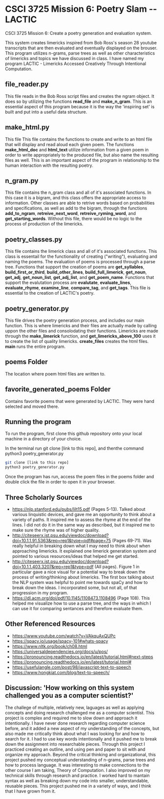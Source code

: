 # CSCI 3725 Mission 6: Poetry Slam -- LACTIC
CSCI 3725 Mission 6: Create a poetry generation and evaluation system.

This system creates limericks inspired from Bob Ross's season 28 youtube transcripts that are then evaluated and eventually displayed on the brouser. This program utilizes n-grams, parse trees as well as other characteristics of limericks and topics we have discussed in class. I have named my program LACTIC - Limericks Accessed Creatively Through Intentional Computation.

## file_reader.py
This file reads in the Bob Ross script files and creates the ngram object. It does so by utilizing the functions **read_file** and **make_n_gram**. This is an essential aspect of this program because it is the way the 'inspiring set' is built and put into a useful data structure.

## make_html.py
This file This file contains the functions to create and write to an html file that will display and read aloud each given poem. The functions **make_html_doc** and **html_text** utilize information from a given poem in order to write appropriately to the produced file, but also name the resulting files as well. This is an important aspect of the program in relationship to the human interaction with the resulting poetry.

## n_gram.py
This file contains the n_gram class and all of it's associated functions. In this case it is a bigram, and this class offers the appropriate access to information. Other classes are able to retrive words based on probabilities and specifications, as well as add to the bigram, through the functions **add_to_ngram**, **retreive_next_word**, **retreive_ryming_word**, and **get_starting_words**. Without this file, there would be no logic to the process of production of the limericks.

## poetry_classes.py
This file contains the limerick class and all of it's associated functions. This class is essentail for the functionality of creating ("writing"), evaluating and naming the poems. The evaluation of poems is processed through a parse tree. Functions that support the creation of poems are **get_syllables**, **build_first_or_third**, **build_other_lines**, **build_full_limerick**, **get_noun**, **get_adj**, **get_noun_list**, **get_adj_list**, and **get_poem_name**. Functions that support the evalutation process are **evalutate**, **evaluate_lines**, **evaluate_rhyme**, **examine_line**, **compare_tag**, and **get_tags**. This file is essential to the creation of LACTIC's poetry.

## poetry_generator.py
This file drives the poetry generation process, and includes our main function. This is where limericks and their files are actually made by calling uppon the other files and consolodating their functions. Limericks are made through the **make_limerick** function, and **get_limericks_above_100** uses it to create the list of quality limericks. **create_files** creates the html files. **main** runs the entire program.


## poems Folder
The location where poem html files are written to.

## favorite_generated_poems Folder
Contains favorite poems that were generated by LACTIC. They were hand selected and moved there. 

## Running the program
To run the program, first clone this github repository onto your local machine in a directory of your choice.

In the terminal run git clone [link to this repo], and thenthe command python3 poetry_generator.py

```bash
git clone [link to this repo]
python3 poetry_generator.py
```

Once the program has run, access the poem files in the poems folder and double click the file in order to open it in your browser. 

## Three Scholarly Sources
- https://nlp.stanford.edu/pubs/lilt15.pdf (Pages 5-13). Talked about various linquistic devices, and gave me an opportunity to think about a variety of paths. It inspired me to assess the rhyme at the end of the lines. I did not do it in the same way as described, but it inspired me to make sure the rhyme was of higher quality.
- http://citeseerx.ist.psu.edu/viewdoc/download?doi=10.1.1.91.5363&rep=rep1&type=pdf#page=75 (Pages 69-71). Was really helpful in breaking down what I may need to think about when approaching limericks. It explained one limerick generation system and pointed to various resources/ideas that helped me get started.
- http://citeseerx.ist.psu.edu/viewdoc/download?doi=10.1.1.403.3207&rep=rep1&type=pdf (All pages). Figure 1 in particular gave a nice visual for a potential way to break down the process of writing/thinking about limericks. The first box talking about the NLP system was helpful to point me towards spaCy and how to break down the ideas. I incorporated some, but not all, of that progression in my program.
- https://dl.acm.org/doi/pdf/10.1145/1108473.1108496 (Page 108). This helped me visualize how to use a parse tree, and the ways in which I can use it for comparing sentances and therefore evaluate them.

## Other Referenced Resources
- https://www.youtube.com/watch?v=VAkquAxQUPc
- https://spacy.io/usage/spacy-101#whats-spacy
- https://www.nltk.org/book/ch08.html
- https://universaldependencies.org/docs/u/pos/
- https://pronouncing.readthedocs.io/en/latest/tutorial.html#next-steps
- https://pronouncing.readthedocs.io/en/latest/tutorial.html#
- https://usefulangle.com/post/98/javascript-text-to-speech
- https://www.hongkiat.com/blog/text-to-speech/

## Discussion: 'How working on this system challenged you as a computer scientist?'
The challege of multiple, relatively new, laguages as well as applying concepts and doing research challenged me as a computer scientist. This project is complex and required me to slow down and approach it intentionally. I have never done research regarding computer science before, and it added a new aspect of my understanding of the concepts, but also made me critically think about what I was looking for and how to search for it. I had to use key words intentionally and it pushed me to break down the assignment into researchable pieces. Through this project I practiced creating an outline, and using pen and paper to sit with and organize my approach. Beyond the critical thinking and organizational, this project pushed my conceptual understanding of n-grams, parse trees and how to process language. It was interesting to make connections to the other course I am taking, Theory of Computation. I also improved on my technical skills through research and practice. I worked hard to mantain syntax as well as breaking down my code into smaller, understandable, reusable pieces. This project pushed me in a variety of ways, and I think that I have grown from it. 